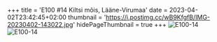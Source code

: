 +++
title = 'E100 #14 Kiltsi mõis, Lääne-Virumaa'
date = 2023-04-02T23:42:45+02:00
thumbnail = 'https://i.postimg.cc/wB9KfgfB/IMG-20230402-143022.jpg'
hidePageThumbnail = true
+++
![E100-14](https://i.postimg.cc/wB9KfgfB/IMG-20230402-143022.jpg)
![E100-14](https://i.postimg.cc/y814n7r8/IMG-20230402-143825.jpg)